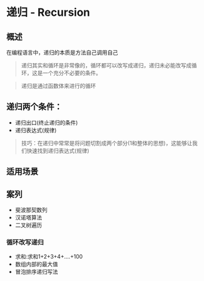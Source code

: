 # 递归 - Recursion 
## 概述
在编程语言中，递归的本质是方法自己调用自己
> 递归其实和循环是非常像的，循环都可以改写成递归，递归未必能改写成循环，这是一个充分不必要的条件。

>递归是通过函数体来进行的循环

## 递归两个条件：
* 递归出口(终止递归的条件)
* 递归表达式(规律)
> 技巧：在递归中常常是将问题切割成两个部分(1和整体的思想)，这能够让我们快速找到递归表达式(规律)

## 适用场景

## 案列
* 斐波那契数列
* 汉诺塔算法
* 二叉树遍历

### 循环改写递归
* 求和:求和1+2+3+4+....+100
* 数组内部的最大值
* 冒泡排序递归写法


